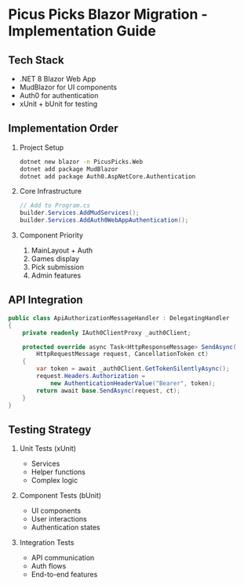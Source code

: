# Picus Picks Blazor Migration - Implementation Guide

## Tech Stack
- .NET 8 Blazor Web App
- MudBlazor for UI components
- Auth0 for authentication
- xUnit + bUnit for testing

## Implementation Order
1. Project Setup
   ```bash
   dotnet new blazor -n PicusPicks.Web
   dotnet add package MudBlazor
   dotnet add package Auth0.AspNetCore.Authentication
   ```

2. Core Infrastructure
   ```csharp
   // Add to Program.cs
   builder.Services.AddMudServices();
   builder.Services.AddAuth0WebAppAuthentication();
   ```

3. Component Priority
   1. MainLayout + Auth
   2. Games display
   3. Pick submission
   4. Admin features

## API Integration
```csharp
public class ApiAuthorizationMessageHandler : DelegatingHandler
{
    private readonly IAuth0ClientProxy _auth0Client;

    protected override async Task<HttpResponseMessage> SendAsync(
        HttpRequestMessage request, CancellationToken ct)
    {
        var token = await _auth0Client.GetTokenSilentlyAsync();
        request.Headers.Authorization = 
            new AuthenticationHeaderValue("Bearer", token);
        return await base.SendAsync(request, ct);
    }
}
```

## Testing Strategy
1. Unit Tests (xUnit)
   - Services
   - Helper functions
   - Complex logic

2. Component Tests (bUnit)
   - UI components
   - User interactions
   - Authentication states

3. Integration Tests
   - API communication
   - Auth flows
   - End-to-end features